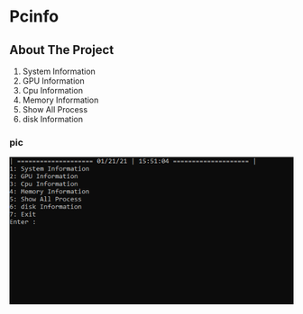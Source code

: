 # Pcinfo


## About The Project
 1. System Information
 2. GPU Information
 3. Cpu Information
 4. Memory Information
 5. Show All Process
 6. disk Information

###  pic
![](https://github.com/Aove1/Pc_info/blob/main/image.png)
